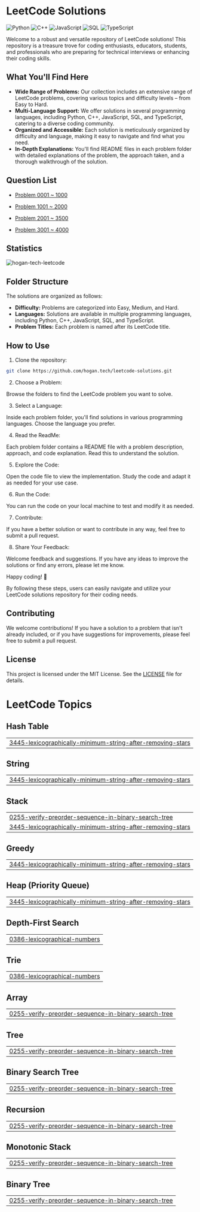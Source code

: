 # LeetCode Solutions

![Python](https://img.shields.io/badge/language-Python-blue.svg)
![C++](https://img.shields.io/badge/language-C++-orange.svg)
![JavaScript](https://img.shields.io/badge/language-JavaScript-yellow.svg)
![SQL](https://img.shields.io/badge/language-SQL-lightgrey.svg)
![TypeScript](https://img.shields.io/badge/language-TypeScript-blue.svg)

Welcome to a robust and versatile repository of LeetCode solutions! This repository is a treasure trove for coding enthusiasts, educators, students, and professionals who are preparing for technical interviews or enhancing their coding skills.

## What You'll Find Here

- **Wide Range of Problems:** Our collection includes an extensive range of LeetCode problems, covering various topics and difficulty levels – from Easy to Hard.
- **Multi-Language Support:** We offer solutions in several programming languages, including Python, C++, JavaScript, SQL, and TypeScript, catering to a diverse coding community.
- **Organized and Accessible:** Each solution is meticulously organized by difficulty and language, making it easy to navigate and find what you need.
- **In-Depth Explanations:** You'll find README files in each problem folder with detailed explanations of the problem, the approach taken, and a thorough walkthrough of the solution.

## Question List

- [Problem 0001 ~ 1000](./Question_List_0001_1000.md)

- [Problem 1001 ~ 2000](./Question_List_1001_2000.md)

- [Problem 2001 ~ 3500](./Question_List_2001_3000.md)

- [Problem 3001 ~ 4000](./Question_List_3001_4000.md)

## Statistics

<img src="https://leetcard.jacoblin.cool/hogantech" alt="hogan-tech-leetcode" />

## Folder Structure

The solutions are organized as follows:

- **Difficulty:** Problems are categorized into Easy, Medium, and Hard.
- **Languages:** Solutions are available in multiple programming languages, including Python, C++, JavaScript, SQL, and TypeScript.
- **Problem Titles:** Each problem is named after its LeetCode title.

## How to Use

1. Clone the repository:

```bash
git clone https://github.com/hogan.tech/leetcode-solutions.git
```

2. Choose a Problem:

Browse the folders to find the LeetCode problem you want to solve.

3. Select a Language:

Inside each problem folder, you'll find solutions in various programming languages. Choose the language you prefer.

4. Read the ReadMe:

Each problem folder contains a README file with a problem description, approach, and code explanation. Read this to understand the solution.

5. Explore the Code:

Open the code file to view the implementation. Study the code and adapt it as needed for your use case.

6. Run the Code:

You can run the code on your local machine to test and modify it as needed.

7. Contribute:

If you have a better solution or want to contribute in any way, feel free to submit a pull request.

8. Share Your Feedback:

Welcome feedback and suggestions. If you have any ideas to improve the solutions or find any errors, please let me know.

Happy coding! 🚀

By following these steps, users can easily navigate and utilize your LeetCode solutions repository for their coding needs.

## Contributing

We welcome contributions! If you have a solution to a problem that isn't already included, or if you have suggestions for improvements, please feel free to submit a pull request.

## License

This project is licensed under the MIT License. See the [LICENSE](./LICENSE) file for details.

<!---LeetCode Topics Start-->
# LeetCode Topics
## Hash Table
|  |
| ------- |
| [3445-lexicographically-minimum-string-after-removing-stars](https://github.com/hogan-tech/leetcode-solution/tree/master/3445-lexicographically-minimum-string-after-removing-stars) |
## String
|  |
| ------- |
| [3445-lexicographically-minimum-string-after-removing-stars](https://github.com/hogan-tech/leetcode-solution/tree/master/3445-lexicographically-minimum-string-after-removing-stars) |
## Stack
|  |
| ------- |
| [0255-verify-preorder-sequence-in-binary-search-tree](https://github.com/hogan-tech/leetcode-solution/tree/master/0255-verify-preorder-sequence-in-binary-search-tree) |
| [3445-lexicographically-minimum-string-after-removing-stars](https://github.com/hogan-tech/leetcode-solution/tree/master/3445-lexicographically-minimum-string-after-removing-stars) |
## Greedy
|  |
| ------- |
| [3445-lexicographically-minimum-string-after-removing-stars](https://github.com/hogan-tech/leetcode-solution/tree/master/3445-lexicographically-minimum-string-after-removing-stars) |
## Heap (Priority Queue)
|  |
| ------- |
| [3445-lexicographically-minimum-string-after-removing-stars](https://github.com/hogan-tech/leetcode-solution/tree/master/3445-lexicographically-minimum-string-after-removing-stars) |
## Depth-First Search
|  |
| ------- |
| [0386-lexicographical-numbers](https://github.com/hogan-tech/leetcode-solution/tree/master/0386-lexicographical-numbers) |
## Trie
|  |
| ------- |
| [0386-lexicographical-numbers](https://github.com/hogan-tech/leetcode-solution/tree/master/0386-lexicographical-numbers) |
## Array
|  |
| ------- |
| [0255-verify-preorder-sequence-in-binary-search-tree](https://github.com/hogan-tech/leetcode-solution/tree/master/0255-verify-preorder-sequence-in-binary-search-tree) |
## Tree
|  |
| ------- |
| [0255-verify-preorder-sequence-in-binary-search-tree](https://github.com/hogan-tech/leetcode-solution/tree/master/0255-verify-preorder-sequence-in-binary-search-tree) |
## Binary Search Tree
|  |
| ------- |
| [0255-verify-preorder-sequence-in-binary-search-tree](https://github.com/hogan-tech/leetcode-solution/tree/master/0255-verify-preorder-sequence-in-binary-search-tree) |
## Recursion
|  |
| ------- |
| [0255-verify-preorder-sequence-in-binary-search-tree](https://github.com/hogan-tech/leetcode-solution/tree/master/0255-verify-preorder-sequence-in-binary-search-tree) |
## Monotonic Stack
|  |
| ------- |
| [0255-verify-preorder-sequence-in-binary-search-tree](https://github.com/hogan-tech/leetcode-solution/tree/master/0255-verify-preorder-sequence-in-binary-search-tree) |
## Binary Tree
|  |
| ------- |
| [0255-verify-preorder-sequence-in-binary-search-tree](https://github.com/hogan-tech/leetcode-solution/tree/master/0255-verify-preorder-sequence-in-binary-search-tree) |
<!---LeetCode Topics End-->